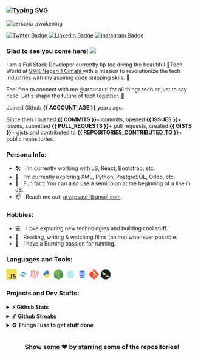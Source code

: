### [![Typing SVG](https://readme-typing-svg.demolab.com/?lines=Per.....+So.....+Na.....!!!+++++)](https://git.io/typing-svg)
![persona_awakening](https://github.com/arpusauri/arpusauri/assets/110978840/37a3eff5-93de-4845-8b21-24b553d2db7d)

[![Twitter Badge](https://img.shields.io/badge/-Twitter-00acee?style=flat-square&logo=Twitter&logoColor=white)](https://twitter.com/arpusaurii)
[![Linkedin Badge](https://img.shields.io/badge/-LinkedIn-0e76a8?style=flat-square&logo=Linkedin&logoColor=white)](https://www.linkedin.com/in/arya-sauri-270b22266/)
[![Instagram Badge](https://img.shields.io/badge/-Instagram-e4405f?style=flat-square&logo=Instagram&logoColor=white)](https://instagram.com/arpusauri/)

### Glad to see you come here! ![](https://komarev.com/ghpvc/?username=arpusauri)

I am a Full Stack Developer currently tip toe diving the beautiful 🌈Tech World at <a href="https://id.wikipedia.org/wiki/SMK_Negeri_1_Cimahi">SMK Negeri 1 Cimahi </a>with a mission to revolutionize the tech industries with my aspiring code snipping skils. 🚀

Feel free to connect with me @arpusauri for all things tech or just to say hello! Let's shape the future of tech together. 🌟

Joined Github **{{ ACCOUNT_AGE }}** years ago.

Since then I pushed **{{ COMMITS }}**+ commits, opened **{{ ISSUES }}**+ issues, submitted **{{ PULL_REQUESTS }}**+ pull requests, created **{{ GISTS }}**+ gists and contributed to **{{ REPOSITORIES_CONTRIBUTED_TO }}**+ public repositories.

### Persona Info:

- 🛠 &nbsp; I’m currently working with JS, React, Bootstrap, etc.
- 🚀 &nbsp; I’m currently exploring XML, Python, PostgreSQL, Odoo, etc.
- 👾 &nbsp; Fun fact: You can also use a semicolon at the beginning of a line in JS.
- 📫 &nbsp; Reach me out: aryapsauri@gmail.com.

### Hobbies:

- 💻 &nbsp; I love exploring new technologies and building cool stuff.
- 📰 &nbsp; Reading, writing & watching films (anime) whenever possible.
- 🏃 &nbsp; I have a Burning passion for running.

### Languages and Tools:

<code><img height="27" src="https://raw.githubusercontent.com/github/explore/80688e429a7d4ef2fca1e82350fe8e3517d3494d/topics/javascript/javascript.png" alt="javascript"></code>
<code><img height="27" src="https://raw.githubusercontent.com/github/explore/80688e429a7d4ef2fca1e82350fe8e3517d3494d/topics/tailwind/tailwind.png" alt="javascript"></code>
<code><img height="27" src="https://raw.githubusercontent.com/github/explore/80688e429a7d4ef2fca1e82350fe8e3517d3494d/topics/laravel/laravel.png" alt="laravel"></code>
<code><img height="27" src="https://raw.githubusercontent.com/github/explore/80688e429a7d4ef2fca1e82350fe8e3517d3494d/topics/python/python.png" alt="python"></code>
<code><img height="27" src="https://raw.githubusercontent.com/github/explore/80688e429a7d4ef2fca1e82350fe8e3517d3494d/topics/nodejs/nodejs.png" alt="nodejs"></code>
<code><img height="27" src="https://raw.githubusercontent.com/github/explore/80688e429a7d4ef2fca1e82350fe8e3517d3494d/topics/react/react.png" alt="react"></code>
<code><img height="27" src="https://raw.githubusercontent.com/github/explore/80688e429a7d4ef2fca1e82350fe8e3517d3494d/topics/sql/sql.png" alt="sql"></code>
<code><img height="27" src="https://raw.githubusercontent.com/devicons/devicon/master/icons/git/git-original.svg" alt="git"></code>
<code><img height="27" src="https://raw.githubusercontent.com/github/explore/80688e429a7d4ef2fca1e82350fe8e3517d3494d/topics/terminal/terminal.png" alt="terminal"></code>

### Projects and Dev Stuffs:

<details>
  <summary><b>⚡ Github Stats</b></summary>

  <br />
  ![arpusauri's Stats](https://github-readme-stats.vercel.app/api?username=arpusauri&theme=dark&show_icons=true&hide_border=true&count_private=true)
  ![arpusauri's Top Languages](https://github-readme-stats.vercel.app/api/top-langs/?username=arpusauri&theme=dark&show_icons=true&hide_border=true&layout=compact)
</details>

<details>
  <summary><b>☄️ Github Streaks</b></summary>

  <br />
  ![arpusauri's Streak](https://github-readme-streak-stats.herokuapp.com/?user=arpusauri&theme=dark&hide_border=true)
</details>

<details>
  <br />
  <summary><b>⚙️ Things I use to get stuff done</b></summary>
  	<ul>
  	    <li><b>OS:</b> Windows 11 Home</li>
	    <li><b>Laptop: </b> Lenovo IdeaPad Gaming 3 15ACH6</li>
  	    <li><b>Browser: </b> Chrome - works fine</li>
	    <li><b>Terminal: </b> Powershell - it's the only way to go</li>
	    <li><b>Code Editor:</b> VSCode - The best editor out there</li>
 	    <li><b>Other Tools:</b> Notepad, Notion, Spotify</li>
	    <li><b>To Stay Updated:</b> Twitter, Reddit, YouTube, & Discord</li>
	</ul>
</details>

#

<div align="center">

### Show some ❤️ by starring some of the repositories!

</div>
